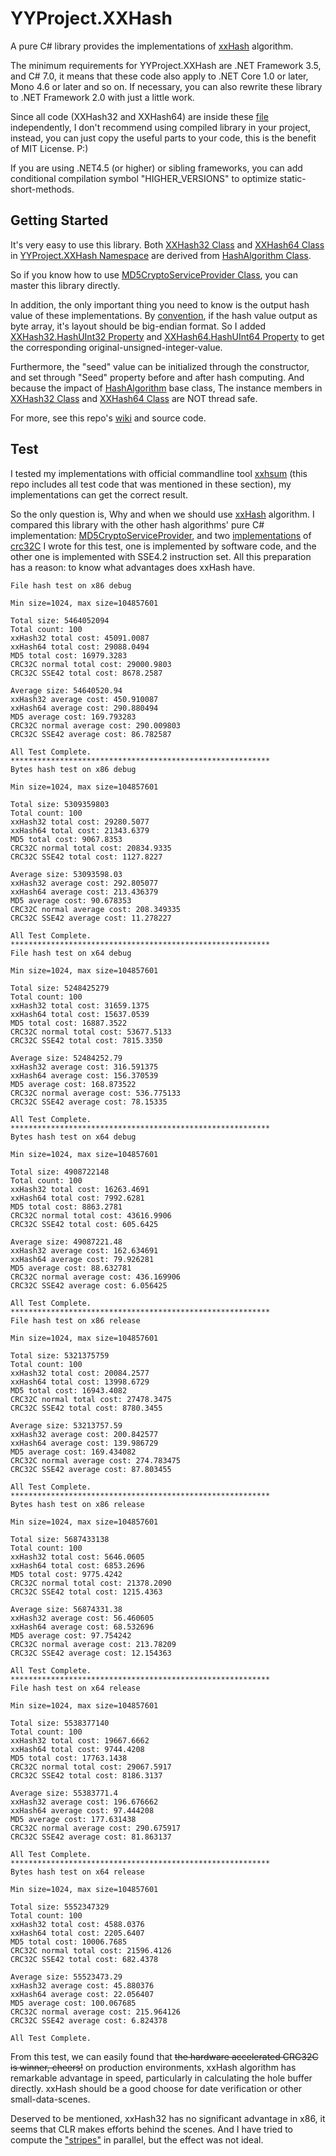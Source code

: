 # YYProject.XXHash
A pure C# library provides the implementations of [xxHash](https://cyan4973.github.io/xxHash/) algorithm.

The minimum requirements for YYProject.XXHash are .NET Framework 3.5, and C# 7.0,
it means that these code also apply to .NET Core 1.0 or later, Mono 4.6 or later and so on. If necessary, you can also rewrite these
library to .NET Framework 2.0 with just a little work.

Since all code (XXHash32 and XXHash64) are inside these [file](https://raw.githubusercontent.com/differentrain/YYProject.XXHash/master/XXHash/YYProject.XXHash/XXHash.cs)
independently, I don't recommend using compiled library in your project, instead, 
you can just copy the useful parts to your code, this is the benefit of MIT License. P:)

If you are using .NET4.5 (or higher) or sibling frameworks, you can add conditional compilation
symbol "HIGHER_VERSIONS" to optimize static-short-methods.

## Getting Started

It's very easy to use this library. Both [XXHash32 Class](https://github.com/differentrain/YYProject.XXHash/wiki/cb2be3a3-5621-b343-992c-8a2af7fbe6df)
and [XXHash64 Class](https://github.com/differentrain/YYProject.XXHash/wiki/1f2e7168-1f3f-c493-7e7a-6d566f315fd9)
in [YYProject.XXHash Namespace](https://github.com/differentrain/YYProject.XXHash/wiki/2e5d6292-64c7-8d52-f77f-7d3314e71172) are 
derived from [HashAlgorithm Class](https://docs.microsoft.com/en-us/dotnet/api/system.security.cryptography.hashalgorithm).

So if you know how to use 
[MD5CryptoServiceProvider Class](https://docs.microsoft.com/en-us/dotnet/api/system.security.cryptography.md5cryptoserviceprovider), you
can master this library directly.

In addition, the only important thing you need to know is the output hash value of these implementations. 
By [convention](https://github.com/Cyan4973/xxHash/blob/dev/doc/xxhash_spec.md#step-7-output), if the hash value output as byte array,
it's layout should be big-endian format. So I added [XXHash32.HashUInt32 Property](https://github.com/differentrain/YYProject.XXHash/wiki/41a8b660-545c-4567-75e9-57cc8ed88cbf)
and [XXHash64.HashUInt64 Property](https://github.com/differentrain/YYProject.XXHash/wiki/3d8fa3a8-53ce-8e95-6789-ac0e15244a1b) to get the corresponding original-unsigned-integer-value.

Furthermore, the "seed" value can be initialized through the constructor, and set through "Seed" property before and after hash computing.
And because the impact of [HashAlgorithm](https://docs.microsoft.com/en-us/dotnet/api/system.security.cryptography.hashalgorithm) base class,
The instance members in [XXHash32 Class](https://github.com/differentrain/YYProject.XXHash/wiki/cb2be3a3-5621-b343-992c-8a2af7fbe6df) and
[XXHash64 Class](https://github.com/differentrain/YYProject.XXHash/wiki/1f2e7168-1f3f-c493-7e7a-6d566f315fd9) are NOT thread safe.

For more, see this repo's [wiki](https://github.com/differentrain/YYProject.XXHash/wiki) and source code.

## Test
I tested my implementations with official commandline tool [xxhsum](https://github.com/Cyan4973/xxHash/releases/download/v0.6.2/xxhsum-windows-v0.6.2.zip)
(this repo includes all test code that was mentioned in these section), my implementations can get the correct result.

So the only question is, Why and when we should use [xxHash](https://cyan4973.github.io/xxHash/) algorithm. I compared this library with
the other hash algorithms' pure C# implementation: 
[MD5CryptoServiceProvider](https://docs.microsoft.com/en-us/dotnet/api/system.security.cryptography.md5cryptoserviceprovider),
and two [implementations](https://raw.githubusercontent.com/differentrain/YYProject.XXHash/master/XXHash/ConsoleSample/Crc32C.cs)
of [crc32C](https://tools.ietf.org/html/rfc3385) I wrote for this test, one is implemented by software code, and the other one
is implemented with SSE4.2 instruction set. All this preparation has a reason: to know what advantages does xxHash have.

``` vim
File hash test on x86 debug

Min size=1024, max size=104857601

Total size: 5464052094
Total count: 100
xxHash32 total cost: 45091.0087
xxHash64 total cost: 29088.0494
MD5 total cost: 16979.3283
CRC32C normal total cost: 29000.9803
CRC32C SSE42 total cost: 8678.2587

Average size: 54640520.94
xxHash32 average cost: 450.910087
xxHash64 average cost: 290.880494
MD5 average cost: 169.793283
CRC32C normal average cost: 290.009803
CRC32C SSE42 average cost: 86.782587

All Test Complete.
**********************************************************
Bytes hash test on x86 debug

Min size=1024, max size=104857601

Total size: 5309359803
Total count: 100
xxHash32 total cost: 29280.5077
xxHash64 total cost: 21343.6379
MD5 total cost: 9067.8353
CRC32C normal total cost: 20834.9335
CRC32C SSE42 total cost: 1127.8227

Average size: 53093598.03
xxHash32 average cost: 292.805077
xxHash64 average cost: 213.436379
MD5 average cost: 90.678353
CRC32C normal average cost: 208.349335
CRC32C SSE42 average cost: 11.278227

All Test Complete.
**********************************************************
File hash test on x64 debug

Min size=1024, max size=104857601

Total size: 5248425279
Total count: 100
xxHash32 total cost: 31659.1375
xxHash64 total cost: 15637.0539
MD5 total cost: 16887.3522
CRC32C normal total cost: 53677.5133
CRC32C SSE42 total cost: 7815.3350

Average size: 52484252.79
xxHash32 average cost: 316.591375
xxHash64 average cost: 156.370539
MD5 average cost: 168.873522
CRC32C normal average cost: 536.775133
CRC32C SSE42 average cost: 78.15335

All Test Complete.
**********************************************************
Bytes hash test on x64 debug

Min size=1024, max size=104857601

Total size: 4908722148
Total count: 100
xxHash32 total cost: 16263.4691
xxHash64 total cost: 7992.6281
MD5 total cost: 8863.2781
CRC32C normal total cost: 43616.9906
CRC32C SSE42 total cost: 605.6425

Average size: 49087221.48
xxHash32 average cost: 162.634691
xxHash64 average cost: 79.926281
MD5 average cost: 88.632781
CRC32C normal average cost: 436.169906
CRC32C SSE42 average cost: 6.056425

All Test Complete.
**********************************************************
File hash test on x86 release

Min size=1024, max size=104857601

Total size: 5321375759
Total count: 100
xxHash32 total cost: 20084.2577
xxHash64 total cost: 13998.6729
MD5 total cost: 16943.4082
CRC32C normal total cost: 27478.3475
CRC32C SSE42 total cost: 8780.3455

Average size: 53213757.59
xxHash32 average cost: 200.842577
xxHash64 average cost: 139.986729
MD5 average cost: 169.434082
CRC32C normal average cost: 274.783475
CRC32C SSE42 average cost: 87.803455

All Test Complete.
**********************************************************
Bytes hash test on x86 release

Min size=1024, max size=104857601

Total size: 5687433138
Total count: 100
xxHash32 total cost: 5646.0605
xxHash64 total cost: 6853.2696
MD5 total cost: 9775.4242
CRC32C normal total cost: 21378.2090
CRC32C SSE42 total cost: 1215.4363

Average size: 56874331.38
xxHash32 average cost: 56.460605
xxHash64 average cost: 68.532696
MD5 average cost: 97.754242
CRC32C normal average cost: 213.78209
CRC32C SSE42 average cost: 12.154363

All Test Complete.
**********************************************************
File hash test on x64 release

Min size=1024, max size=104857601

Total size: 5538377140
Total count: 100
xxHash32 total cost: 19667.6662
xxHash64 total cost: 9744.4208
MD5 total cost: 17763.1438
CRC32C normal total cost: 29067.5917
CRC32C SSE42 total cost: 8186.3137

Average size: 55383771.4
xxHash32 average cost: 196.676662
xxHash64 average cost: 97.444208
MD5 average cost: 177.631438
CRC32C normal average cost: 290.675917
CRC32C SSE42 average cost: 81.863137

All Test Complete.
**********************************************************
Bytes hash test on x64 release

Min size=1024, max size=104857601

Total size: 5552347329
Total count: 100
xxHash32 total cost: 4588.0376
xxHash64 total cost: 2205.6407
MD5 total cost: 10006.7685
CRC32C normal total cost: 21596.4126
CRC32C SSE42 total cost: 682.4378

Average size: 55523473.29
xxHash32 average cost: 45.880376
xxHash64 average cost: 22.056407
MD5 average cost: 100.067685
CRC32C normal average cost: 215.964126
CRC32C SSE42 average cost: 6.824378

All Test Complete.
```
From this test, we can easily found that ~~the hardware accelerated CRC32C is winner, cheers!~~ on production environments, 
xxHash algorithm has remarkable advantage in speed, particularly in calculating the hole buffer directly. xxHash should be a good choose
for date verification or other small-data-scenes.

Deserved to be mentioned, xxHash32 has no significant advantage in x86, it seems that CLR makes efforts behind the scenes. And I have
tried to compute the ["stripes"](https://github.com/Cyan4973/xxHash/blob/dev/doc/xxhash_spec.md) in parallel, but the effect was not ideal.
